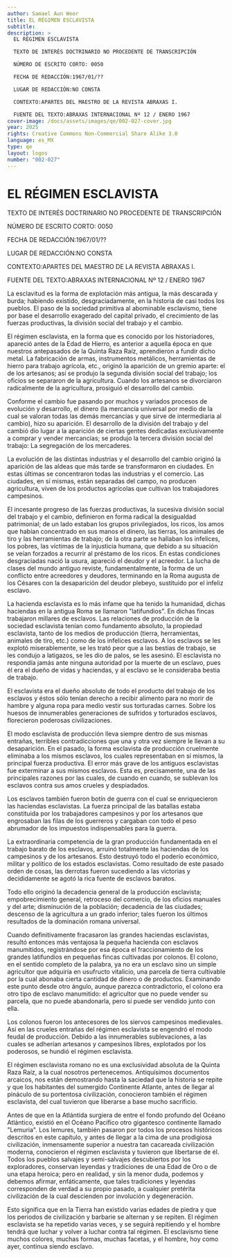 ```yaml
---
author: Samael Aun Weor
title: EL RÉGIMEN ESCLAVISTA
subtitle:
description: >
  EL RÉGIMEN ESCLAVISTA

  TEXTO DE INTERÉS DOCTRINARIO NO PROCEDENTE DE TRANSCRIPCIÓN

  NÚMERO DE ESCRITO CORTO: 0050

  FECHA DE REDACCIÓN:1967/01/??

  LUGAR DE REDACCIÓN:NO CONSTA

  CONTEXTO:APARTES DEL MAESTRO DE LA REVISTA ABRAXAS I.

  FUENTE DEL TEXTO:ABRAXAS INTERNACIONAL Nº 12 / ENERO 1967
cover-image: /docs/assets/images/qe/002-027-cover.jpg
year: 2025
rights: Creative Commons Non-Commercial Share Alike 3.0
language: es_MX
type: qe
layout: logos
number: "002-027"
---
```

# EL RÉGIMEN ESCLAVISTA

TEXTO DE INTERÉS DOCTRINARIO NO PROCEDENTE DE TRANSCRIPCIÓN

NÚMERO DE ESCRITO CORTO: 0050

FECHA DE REDACCIÓN:1967/01/??

LUGAR DE REDACCIÓN:NO CONSTA

CONTEXTO:APARTES DEL MAESTRO DE LA REVISTA ABRAXAS I.

FUENTE DEL TEXTO:ABRAXAS INTERNACIONAL Nº 12 / ENERO 1967

La esclavitud es la forma de explotación más antigua, la más descarada y burda; habiendo existido, desgraciadamente, en la historia de casi todos los pueblos. El paso de la sociedad primitiva al abominable esclavismo, tiene por base el desarrollo exagerado del capital privado, el crecimiento de las fuerzas productivas, la división social del trabajo y el cambio.

El régimen esclavista, en la forma que es conocido por los historiadores, apareció antes de la Edad de Hierro, es anterior a aquella época en que nuestros antepasados de la Quinta Raza Raíz, aprendieron a fundir dicho metal. La fabricación de armas, instrumentos metálicos, herramientas de hierro para trabajo agrícola, etc., originó la aparición de un gremio aparte: el de los artesanos; así se produjo la segunda división social del trabajo; los oficios se separaron de la agricultura. Cuando los artesanos se divorciaron radicalmente de la agricultura, prosiguió el desarrollo del cambio.

Conforme el cambio fue pasando por muchos y variados procesos de evolución y desarrollo, el dinero (la mercancía universal por medio de la cual se valoran todas las demás mercancías y que sirve de intermediaria al cambio), hizo su aparición. El desarrollo de la división del trabajo y del cambió dio lugar a la aparición de ciertas gentes dedicadas exclusivamente a comprar y vender mercancías; se produjo la tercera división social del trabajo: La segregación de los mercaderes.

La evolución de las distintas industrias y el desarrollo del cambio originó la aparición de las aldeas que más tarde se transformaron en ciudades. En estas últimas se concentraron todas las industrias y el comercio. Las ciudades, en sí mismas, están separadas del campo, no producen agricultura, viven de los productos agrícolas que cultivan los trabajadores campesinos.

El incesante progreso de las fuerzas productivas, la sucesiva división social del trabajo y el cambio, definieron en forma radical la desigualdad patrimonial; de un lado estaban los grupos privilegiados, los ricos, los amos que habían concentrado en sus manos el dinero, las tierras, los animales de tiro y las herramientas de trabajo; de la otra parte se hallaban los infelices, los pobres, las víctimas de la injusticia humana, que debido a su situación se veían forzados a recurrir al préstamo de los ricos. En estas condiciones desgraciadas nació la usura, apareció el deudor y el acreedor. La lucha de clases del mundo antiguo reviste, fundamentalmente, la forma de un conflicto entre acreedores y deudores, terminando en la Roma augusta de los Césares con la desaparición del deudor plebeyo, sustituido por el infeliz esclavo.

La hacienda esclavista es lo más infame que ha tenido la humanidad, dichas haciendas en la antigua Roma se llamaron "latifundios". En dichas fincas trabajaron millares de esclavos. Las relaciones de producción de la sociedad esclavista tenían como fundamento absoluto, la propiedad esclavista, tanto de los medios de producción (tierra, herramientas, animales de tiro, etc.) como de los infelices esclavos. A los esclavos se les explotó miserablemente, se les trató peor que a las bestias de trabajo, se les condujo a latigazos, se les dio de palos, se les asesinó. El esclavista no respondía jamás ante ninguna autoridad por la muerte de un esclavo, pues él era el dueño de vidas y haciendas, y al esclavo se le consideraba bestia de trabajo.

El esclavista era el dueño absoluto de todo el producto del trabajo de los esclavos y éstos sólo tenían derecho a recibir alimento para no morir de hambre y alguna ropa para medio vestir sus torturadas carnes. Sobre los huesos de innumerables generaciones de sufridos y torturados esclavos, florecieron poderosas civilizaciones.

El modo esclavista de producción lleva siempre dentro de sus mismas entrañas, terribles contradicciones que una y otra vez siempre le llevan a su desaparición. En el pasado, la forma esclavista de producción cruelmente eliminaba a los mismos esclavos, los cuales representaban en sí mismos, la principal fuerza productiva. El error más grave de los antiguos esclavistas fue exterminar a sus mismos esclavos. Esta es, precisamente, una de las principales razones por las cuales, de cuando en cuando, se sublevan los esclavos contra sus amos crueles y despiadados.

Los esclavos también fueron botín de guerra con el cual se enriquecieron las haciendas esclavistas. La fuerza principal de las batallas estaba constituida por los trabajadores campesinos y por los artesanos que engrosaban las filas de los guerreros y cargaban con todo el peso abrumador de los impuestos indispensables para la guerra.

La extraordinaria competencia de la gran producción fundamentada en el trabajo barato de los esclavos, arruinó totalmente las haciendas de los campesinos y de los artesanos. Esto destruyó todo el poderío económico, militar y político de los estados esclavistas. Como resultado de este pasado orden de cosas, las derrotas fueron sucediendo a las victorias y decididamente se agotó la rica fuente de esclavos baratos.

Todo ello originó la decadencia general de la producción esclavista; empobrecimiento general, retroceso del comercio, de los oficios manuales y del arte; disminución de la población; decadencia de las ciudades; descenso de la agricultura a un grado inferior; tales fueron los últimos resultados de la dominación romana universal.

Cuando definitivamente fracasaron las grandes haciendas esclavistas, resultó entonces más ventajosa la pequeña hacienda con esclavos manumitidos, registrándose por esa época el fraccionamiento de los grandes latifundios en pequeñas fincas cultivadas por colonos. El colono, en el sentido completo de la palabra, ya no era un esclavo sino un simple agricultor que adquiría en usufructo vitalicio, una parcela de tierra cultivable por la cual abonaba cierta cantidad de dinero o de productos. Examinando este punto desde otro ángulo, aunque parezca contradictorio, el colono era otro tipo de esclavo manumitido: el agricultor que no puede vender su parcela, que no puede abandonarla, pero sí puede ser vendido junto con ella.

Los colonos fueron los antecesores de los siervos campesinos medievales. Así en las crueles entrañas del régimen esclavista se engendró el modo feudal de producción. Debido a las innumerables sublevaciones, a las cuales se adherían artesanos y campesinos libres, explotados por los poderosos, se hundió el régimen esclavista.

El régimen esclavista romano no es una exclusividad absoluta de la Quinta Raza Raíz, a la cual nosotros pertenecemos. Antiquísimos documentos arcaicos, nos están demostrando hasta la saciedad que la historia se repite y que los habitantes del sumergido Continente Atlante, antes de llegar al pináculo de su portentosa civilización, conocieron también el régimen esclavista, del cual tuvieron que liberarse a base mucho sacrificio.

Antes de que en la Atlántida surgiera de entre el fondo profundo del Océano Atlántico, existió en el Océano Pacífico otro gigantesco continente llamado "Lemuria". Los lemures, también pasaron por todos los procesos históricos descritos en este capítulo, y antes de llegar a la cima de una prodigiosa civilización, inmensamente superior a nuestra tan cacareada civilización moderna, conocieron el régimen esclavista y tuvieron que libertarse de él. Todos los pueblos salvajes y semi-salvajes descubiertos por los exploradores, conservan leyendas y tradiciones de una Edad de Oro o de una etapa heroica; pero en realidad, y sin la menor duda, podemos y debemos afirmar, enfáticamente, que tales tradiciones y leyendas corresponden de verdad a su propio pasado, a cualquier pretérita civilización de la cual descienden por involución y degeneración.

Esto significa que en la Tierra han existido varias edades de piedra y que los periodos de civilización y barbarie se alternan y se repiten. El régimen esclavista se ha repetido varias veces, y se seguirá repitiendo y el hombre tendrá que luchar y volver a luchar contra tal régimen. El esclavismo tiene muchos colores, muchas formas, muchas facetas, y el hombre, hoy como ayer, continua siendo esclavo.

